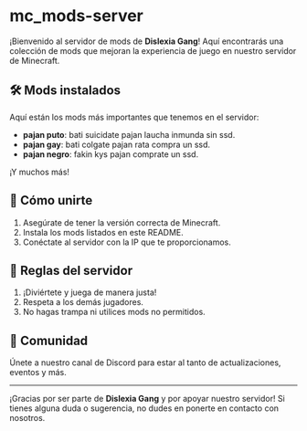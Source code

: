 # mc_mods-server

¡Bienvenido al servidor de mods de **Dislexia Gang**! Aquí encontrarás una colección de mods que mejoran la experiencia de juego en nuestro servidor de Minecraft.

## 🛠️ **Mods instalados**

Aquí están los mods más importantes que tenemos en el servidor:

- **pajan puto**: bati suicidate pajan laucha inmunda sin ssd.
- **pajan gay**: bati colgate pajan rata compra un ssd.
- **pajan negro**: fakin kys pajan comprate un ssd.
  
¡Y muchos más!

## 🚀 **Cómo unirte**

1. Asegúrate de tener la versión correcta de Minecraft.
2. Instala los mods listados en este README.
3. Conéctate al servidor con la IP que te proporcionamos.

## 🌟 **Reglas del servidor**

1. ¡Diviértete y juega de manera justa!
2. Respeta a los demás jugadores.
3. No hagas trampa ni utilices mods no permitidos.

## 💬 **Comunidad**

Únete a nuestro canal de Discord para estar al tanto de actualizaciones, eventos y más.

---

¡Gracias por ser parte de **Dislexia Gang** y por apoyar nuestro servidor! Si tienes alguna duda o sugerencia, no dudes en ponerte en contacto con nosotros.

